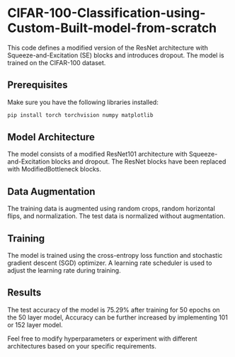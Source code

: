 # CIFAR-100-Classification-using-Custom-Built-model-from-scratch
This code defines a modified version of the ResNet architecture with Squeeze-and-Excitation (SE) blocks and introduces dropout. The model is trained on the CIFAR-100 dataset.

## Prerequisites

Make sure you have the following libraries installed:

```bash
pip install torch torchvision numpy matplotlib
```

## Model Architecture

The model consists of a modified ResNet101 architecture with Squeeze-and-Excitation blocks and dropout. The ResNet blocks have been replaced with ModifiedBottleneck blocks.

## Data Augmentation

The training data is augmented using random crops, random horizontal flips, and normalization. The test data is normalized without augmentation.

## Training

The model is trained using the cross-entropy loss function and stochastic gradient descent (SGD) optimizer. A learning rate scheduler is used to adjust the learning rate during training.

## Results

The test accuracy of the model is 75.29% after training for 50 epochs on the 50 layer model, Accuracy can be further increased by implementing 101 or 152 layer model.

Feel free to modify hyperparameters or experiment with different architectures based on your specific requirements.
